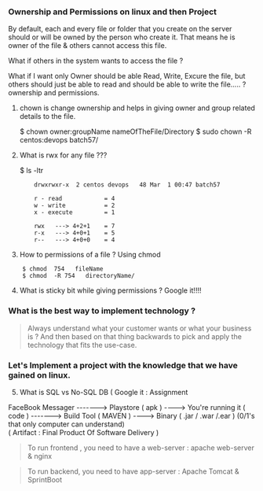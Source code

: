 ### Ownership and Permissions on linux and then Project

By default, each and every file or folder that you create on the server should or will be owned by the person who create it.
That means he is owner of the file & others cannot access this file.

What if others in the system wants to access the file ?

What if I want only Owner should be able Read, Write, Excure the file, but others should just be able to read and should be able to write the file..... ? ownership and permissions.

1) chown is change ownership and helps in giving owner and group related details to the file.

    $ chown owner:groupName nameOfTheFile/Directory
    $ sudo  chown -R centos:devops batch57/

2) What is rwx for any file ???

    $ ls -ltr

    ```
        drwxrwxr-x  2 centos devops   48 Mar  1 00:47 batch57
    
        r - read            = 4
        w - write           = 2
        x - execute         = 1

        rwx   ---> 4+2+1    = 7 
        r-x   ---> 4+0+1    = 5 
        r--   ---> 4+0+0    = 4

    ```

3) How to permissions of a file ? Using chmod

```
    $ chmod  754   fileName 
    $ chmod  -R 754   directoryName/

```

4) What is sticky bit while giving permissions ? Google it!!!!


### What is the best way to implement technology ?

> Always understand what your customer wants or what your business is ? And then based on that thing backwards to pick and apply the technology that fits the use-case.


### Let's Implement a project with the knowledge that we have gained on linux.



5) What is SQL vs No-SQL DB ( Google it : Assignment 




FaceBook Messager -------> Playstore ( apk ) ----> You're running it 
   ( code ) -------> Build Tool ( MAVEN ) ---->  Binary ( .jar / .war /.ear ) (0/1's that only computer can understand)      
                                                ( Artifact : Final Product Of Software Delivery )    


> To run frontend , you need to have a web-server :   apache web-server & nginx 

> To run backend, you need to have app-server :  Apache Tomcat & SprintBoot